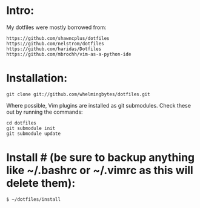 # Intro: #

My dotfiles were mostly borrowed from:

    https://github.com/shawncplus/dotfiles
    https://github.com/nelstrom/dotfiles
    https://github.com/haridas/Dotfiles
    https://github.com/mbrochh/vim-as-a-python-ide

# Installation: #

    git clone git://github.com/whelmingbytes/dotfiles.git

Where possible, Vim plugins are installed as git submodules. Check these out by
running the commands:

    cd dotfiles
    git submodule init
    git submodule update

# Install # (be sure to backup anything like ~/.bashrc or ~/.vimrc as this will delete them):

    $ ~/dotfiles/install


